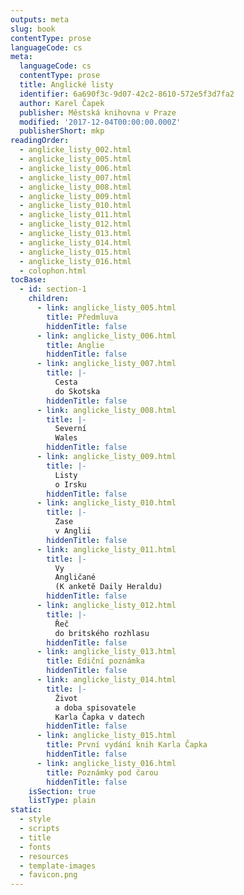 ```yaml
---
outputs: meta
slug: book
contentType: prose
languageCode: cs
meta:
  languageCode: cs
  contentType: prose
  title: Anglické listy
  identifier: 6a690f3c-9d07-42c2-8610-572e5f3d7fa2
  author: Karel Čapek
  publisher: Městská knihovna v Praze
  modified: '2017-12-04T00:00:00.000Z'
  publisherShort: mkp
readingOrder:
  - anglicke_listy_002.html
  - anglicke_listy_005.html
  - anglicke_listy_006.html
  - anglicke_listy_007.html
  - anglicke_listy_008.html
  - anglicke_listy_009.html
  - anglicke_listy_010.html
  - anglicke_listy_011.html
  - anglicke_listy_012.html
  - anglicke_listy_013.html
  - anglicke_listy_014.html
  - anglicke_listy_015.html
  - anglicke_listy_016.html
  - colophon.html
tocBase:
  - id: section-1
    children:
      - link: anglicke_listy_005.html
        title: Předmluva
        hiddenTitle: false
      - link: anglicke_listy_006.html
        title: Anglie
        hiddenTitle: false
      - link: anglicke_listy_007.html
        title: |-
          Cesta
          do Skotska
        hiddenTitle: false
      - link: anglicke_listy_008.html
        title: |-
          Severní
          Wales
        hiddenTitle: false
      - link: anglicke_listy_009.html
        title: |-
          Listy
          o Irsku
        hiddenTitle: false
      - link: anglicke_listy_010.html
        title: |-
          Zase
          v Anglii
        hiddenTitle: false
      - link: anglicke_listy_011.html
        title: |-
          Vy
          Angličané
          (K anketě Daily Heraldu)
        hiddenTitle: false
      - link: anglicke_listy_012.html
        title: |-
          Řeč
          do britského rozhlasu
        hiddenTitle: false
      - link: anglicke_listy_013.html
        title: Ediční poznámka
        hiddenTitle: false
      - link: anglicke_listy_014.html
        title: |-
          Život
          a doba spisovatele
          Karla Čapka v datech
        hiddenTitle: false
      - link: anglicke_listy_015.html
        title: První vydání knih Karla Čapka
        hiddenTitle: false
      - link: anglicke_listy_016.html
        title: Poznámky pod čarou
        hiddenTitle: false
    isSection: true
    listType: plain
static:
  - style
  - scripts
  - title
  - fonts
  - resources
  - template-images
  - favicon.png
---
```

